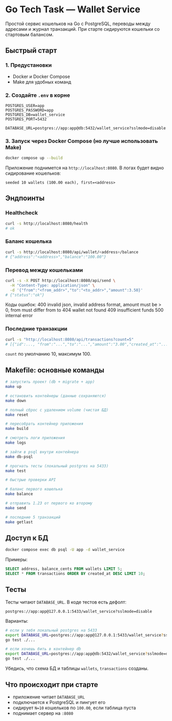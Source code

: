# Go Tech Task — Wallet Service

Простой сервис кошельков на Go с PostgreSQL, переводы между адресами и журнал транзакций. При старте сидируются кошельки со стартовым балансом.

## Быстрый старт

### 1. Предустановки
- Docker и Docker Compose
- Make для удобных команд

### 2. Создайте `.env` в корне
```
POSTGRES_USER=app
POSTGRES_PASSWORD=app
POSTGRES_DB=wallet_service
POSTGRES_PORT=5432

DATABASE_URL=postgres://app:app@db:5432/wallet_service?sslmode=disable
```

### 3. Запуск через Docker Compose (но лучше использовать Make)
```bash
docker compose up --build
```

Приложение поднимется на `http://localhost:8080`. 
В логах будет видно сидирование кошельков:
```
seeded 10 wallets (100.00 each), first=<address>
```

## Эндпоинты

### Healthcheck
```bash
curl -s http://localhost:8080/health
# ok
```

### Баланс кошелька
```bash
curl -s http://localhost:8080/api/wallet/<address>/balance
# {"address":"<address>","balance":"100.00"}
```

### Перевод между кошельками
```bash
curl -s -X POST http://localhost:8080/api/send \
  -H "Content-Type: application/json" \
  -d '{"from":"<from_addr>","to":"<to_addr>","amount":3.50}'
# {"status":"ok"}
```

Коды ошибок: 
400 invalid json, invalid address format, amount must be > 0, from must differ from to 
404 wallet not found 
409 insufficient funds 
500 internal error

### Последние транзакции
```bash
curl -s "http://localhost:8080/api/transactions?count=5"
# [{"id":..., "from":"...","to":"...","amount":"3.00","created_at":"..."}]
```
`count` по умолчанию 10, максимум 100.

## Makefile: основные команды

```bash
# запустить проект (db + migrate + app)
make up

# остановить контейнеры (данные сохраняются)
make down

# полный сброс с удалением volume (чистая БД)
make reset

# пересобрать контейнер приложения
make build

# смотреть логи приложения
make logs

# зайти в psql внутри контейнера
make db-psql

# прогнать тесты (локальный postgres на 5433)
make test

# быстрые проверки API

# баланс первого кошелька
make balance

# отправить 1.23 от первого ко второму
make send

# последние 5 транзакций
make getlast
```

## Доступ к БД

```bash
docker compose exec db psql -U app -d wallet_service
```

Примеры:
```sql
SELECT address, balance_cents FROM wallets LIMIT 5;
SELECT * FROM transactions ORDER BY created_at DESC LIMIT 10;
```

## Тесты

Тесты читают `DATABASE_URL`. В коде тестов есть дефолт:
```
postgres://app:app@127.0.0.1:5433/wallet_service?sslmode=disable
```

Варианты:
```bash
# если у тебя локальный postgres на 5433
export DATABASE_URL=postgres://app:app@127.0.0.1:5433/wallet_service?sslmode=disable
go test ./...

# если хочешь бить в контейнер db
export DATABASE_URL=postgres://app:app@db:5432/wallet_service?sslmode=disable
go test ./...
```

Убедись, что схема БД и таблицы `wallets`, `transactions` созданы.

## Что происходит при старте

- приложение читает `DATABASE_URL` 
- подключается к PostgreSQL и пингует его 
- сидирует `N=10` кошельков по `100.00`, если таблица пуста 
- поднимает сервер на `:8080`